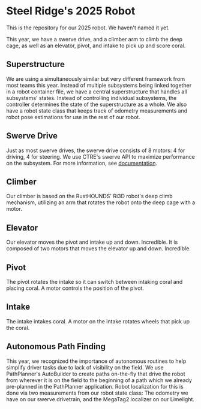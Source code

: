 # Steel Ridge's 2025 Robot

This is the repository for our 2025 robot. We haven't named it yet.

This year, we have a swerve drive, and a climber arm to climb the deep cage, as well as an elevator, pivot, and intake to pick up and score coral.

## Superstructure

We are using a simultaneously similar but very different framework from most teams this year. Instead of multiple subsystems being linked together in a robot container file, we have a central superstructure that handles all subsystems' states. Instead of controlling individual subsystems, the controller determines the state of the superstructure as a whole. We also have a robot state class that keeps track of odometry measurements and robot pose estimations for use in the rest of our robot.

## Swerve Drive

Just as most swerve drives, the swerve drive consists of 8 motors: 4 for driving, 4 for steering. We use CTRE's swerve API to maximize performance on the subsystem. For more information, see [documentation](https://v6.docs.ctr-electronics.com/en/stable/docs/api-reference/mechanisms/swerve/swerve-overview.html).

## Climber

Our climber is based on the RustHOUNDS' Ri3D robot's deep climb mechanism, utilizing an arm that rotates the robot onto the deep cage with a motor.

## Elevator

Our elevator moves the pivot and intake up and down. Incredible. It is composed of two motors that moves the elevator up and down. Incredible.

## Pivot

The pivot rotates the intake so it can switch between intaking coral and placing coral. A motor controls the position of the pivot.

## Intake

The intake intakes coral. A motor on the intake rotates wheels that pick up the coral.

## Autonomous Path Finding

This year, we recognized the importance of autonomous routines to help simplify driver tasks due to lack of visibility on the field. We use PathPlanner's AutoBuilder to create paths on-the-fly that drive the robot from wherever it is on the field to the beginning of a path which we already pre-planned in the PathPlanner application. Robot localization for this is done via two measurements from our robot state class: The odometry we have on our swerve drivetrain, and the MegaTag2 localizer on our Limelight.
